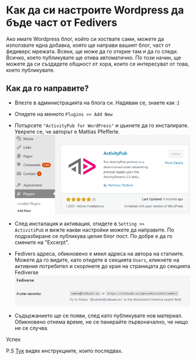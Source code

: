 # Как да си настроите Wordpress да бъде част от Fedivers

Aко имате Wordpress блог, който си хоствате сами, можете да използвате една добавка, която ще направи вашият блог, част от федиверс мрежата.
Всеки, ще може да го открие там и да го следи. Всичко, което публикувате ще отива автоматично. По този начин, ще можете да си създадете общност от хора, които се интересуват от това, което публикувате.

## Как да го направите?

- Влезте в администрацията на блога си. Надявам се, знаете как :)
- Отидете на менюто <code>Plugins >> Add New</code>
- Потърсете <code>"ActivityPub for WordPress"</code> и цъкнете да го инсталирате. Уверете се, че авторът е Mattias Pfefferle.
 ![Image](i/wpp.png?raw=true)

- След инсталация и активация, отидете в <code>Setting >> ActivitiPub</code> и вижте какви настройки можете да направите. По подразбиране се публикува целия блог пост. По добре е да го смените на "Excerpt".
- Fedivers адреса, обикновено е меил адреса на автора на статиите. Можете да го видите, като отидeте в секцията <code>Users</code>, кликнете на активния потребител и скорлнете до края на страницата до секцията Fediverse
 ![Image](i/f.png?raw=true)

- Съдържанието ще се появи, след като публикувате нов материал. Обикновено отнема време, не се панирайте първoнaчално, че нищо не се случва.

Успех

P.S [Тук](https://fedi.tips/the-fediverse-beyond-mastodon/#WordPress) видях инструкциите, които последвах.


